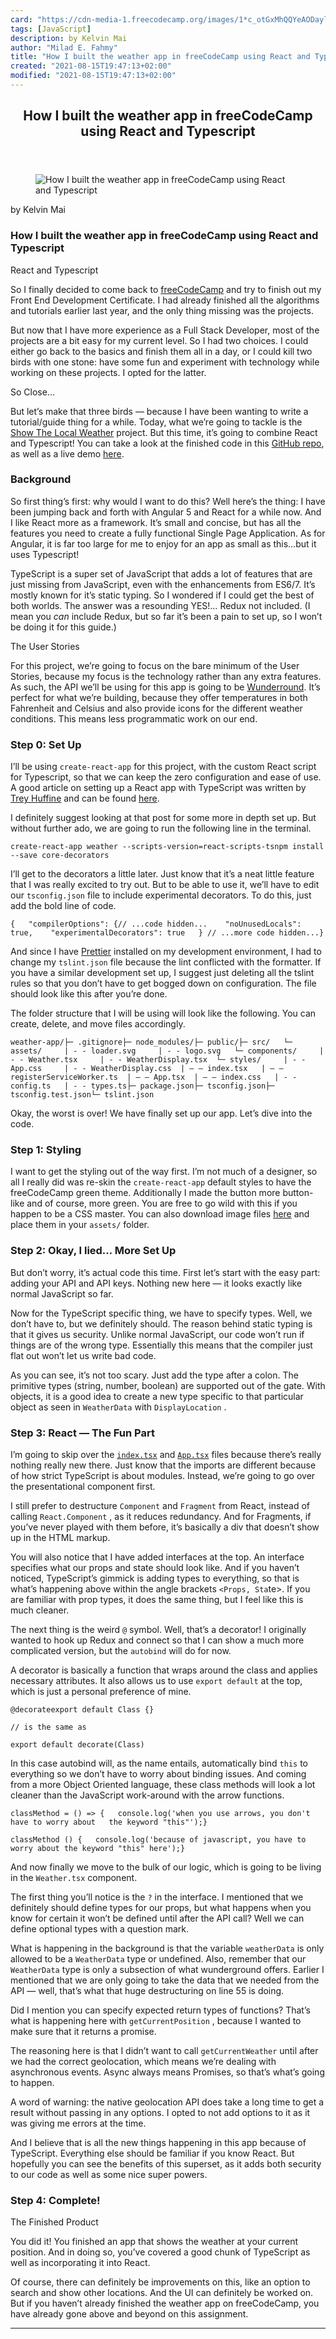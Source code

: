 ```yaml
---
card: "https://cdn-media-1.freecodecamp.org/images/1*c_otGxMhQQYeAODaylsf5A.png"
tags: [JavaScript]
description: by Kelvin Mai
author: "Milad E. Fahmy"
title: "How I built the weather app in freeCodeCamp using React and Typescript"
created: "2021-08-15T19:47:13+02:00"
modified: "2021-08-15T19:47:13+02:00"
---
```

<div class="site-wrapper">
<main id="site-main" class="site-main outer">
<div class="inner">
<article class="post-full post tag-javascript tag-software-development tag-react tag-tech tag-programming ">
<header class="post-full-header">
<h1 class="post-full-title">How I built the weather app in freeCodeCamp using React and Typescript</h1>
</header>
<figure class="post-full-image">
<picture>
<source media="(max-width: 700px)" sizes="1px" srcset="data:image/gif;base64,R0lGODlhAQABAIAAAAAAAP///yH5BAEAAAAALAAAAAABAAEAAAIBRAA7 1w">
<source media="(min-width: 701px)" sizes="(max-width: 800px) 400px,
(max-width: 1170px) 700px,
1400px" srcset="https://cdn-media-1.freecodecamp.org/images/1*c_otGxMhQQYeAODaylsf5A.png 300w,
https://cdn-media-1.freecodecamp.org/images/1*c_otGxMhQQYeAODaylsf5A.png 600w,
https://cdn-media-1.freecodecamp.org/images/1*c_otGxMhQQYeAODaylsf5A.png 1000w,
https://cdn-media-1.freecodecamp.org/images/1*c_otGxMhQQYeAODaylsf5A.png 2000w">
<img onerror="this.style.display='none'" src="https://cdn-media-1.freecodecamp.org/images/1*c_otGxMhQQYeAODaylsf5A.png" alt="How I built the weather app in freeCodeCamp using React and Typescript">
</picture>
</figure>
<section class="post-full-content">
<div class="post-content medium-migrated-article">
<p>by Kelvin Mai</p>
<h1 id="how-i-built-the-weather-app-in-freecodecamp-using-react-and-typescript">How I built the weather app in freeCodeCamp using React and Typescript</h1>
<figcaption>React and Typescript</figcaption>
</figure>
<p>So I finally decided to come back to <a href="https://www.freecodecamp.org" rel="noopener">freeCodeCamp</a> and try to finish out my Front End Development Certificate. I had already finished all the algorithms and tutorials earlier last year, and the only thing missing was the projects.</p>
<p>But now that I have more experience as a Full Stack Developer, most of the projects are a bit easy for my current level. So I had two choices. I could either go back to the basics and finish them all in a day, or I could kill two birds with one stone: have some fun and experiment with technology while working on these projects. I opted for the latter.</p>
<figcaption>So Close…</figcaption>
</figure>
<p>But let’s make that three birds — because I have been wanting to write a tutorial/guide thing for a while. Today, what we’re going to tackle is the <a href="https://www.freecodecamp.org/challenges/show-the-local-weather" rel="noopener">Show The Local Weather</a> project. But this time, it’s going to combine React and Typescript! You can take a look at the finished code in this <a href="https://github.com/kelvin-mai/tsx-weather" rel="noopener">GitHub repo</a>, as well as a live demo <a href="https://kelvin-mai.github.io/tsx-weather/" rel="noopener">here</a>.</p>
<h3 id="background"><strong>Background</strong></h3>
<p>So first thing’s first: why would I want to do this? Well here’s the thing: I have been jumping back and forth with Angular 5 and React for a while now. And I like React more as a framework. It’s small and concise, but has all the features you need to create a fully functional Single Page Application. As for Angular, it is far too large for me to enjoy for an app as small as this…but it uses Typescript!</p>
<p>TypeScript is a super set of JavaScript that adds a lot of features that are just missing from JavaScript, even with the enhancements from ES6/7. It’s mostly known for it’s static typing. So I wondered if I could get the best of both worlds. The answer was a resounding YES!… Redux not included. (I mean you <em>can</em> include Redux, but so far it’s been a pain to set up, so I won’t be doing it for this guide.)</p>
<figcaption>The User Stories</figcaption>
</figure>
<p>For this project, we’re going to focus on the bare minimum of the User Stories, because my focus is the technology rather than any extra features. As such, the API we’ll be using for this app is going to be <a href="https://www.wunderground.com/weather/api/" rel="noopener">Wunderround</a>. It’s perfect for what we’re building, because they offer temperatures in both Fahrenheit and Celsius and also provide icons for the different weather conditions. This means less programmatic work on our end.</p>
<h3 id="step-0-set-up">Step 0: Set Up</h3>
<p>I’ll be using <code>create-react-app</code> for this project, with the custom React script for Typescript, so that we can keep the zero configuration and ease of use. A good article on setting up a React app with TypeScript was written by <a href="https://levelup.gitconnected.com/@treyhuffine" rel="noopener">Trey Huffine</a> and can be found <a href="https://levelup.gitconnected.com/typescript-and-react-using-create-react-app-a-step-by-step-guide-to-setting-up-your-first-app-6deda70843a4" rel="noopener">here</a>.</p>
<p>I definitely suggest looking at that post for some more in depth set up. But without further ado, we are going to run the following line in the terminal.</p><pre><code>create-react-app weather --scripts-version=react-scripts-tsnpm install --save core-decorators</code></pre>
<p>I’ll get to the decorators a little later. Just know that it’s a neat little feature that I was really excited to try out. But to be able to use it, we’ll have to edit our <code>tsconfig.json</code> file to include experimental decorators. To do this, just add the bold line of code.</p><pre><code>{   "compilerOptions": {// ...code hidden...    "noUnusedLocals": true,    "experimentalDecorators": true   } // ...more code hidden...}</code></pre>
<p>And since I have <a href="https://github.com/prettier/prettier-vscode" rel="noopener">Prettier</a> installed on my development environment, I had to change my <code>tslint.json</code> file because the lint conflicted with the formatter. If you have a similar development set up, I suggest just deleting all the tslint rules so that you don’t have to get bogged down on configuration. The file should look like this after you’re done.</p>
<p>The folder structure that I will be using will look like the following. You can create, delete, and move files accordingly.</p><pre><code>weather-app/├─ .gitignore├─ node_modules/├─ public/├─ src/   └─ assets/     | - - loader.svg     | - - logo.svg   └─ components/     | - - Weather.tsx     | - - WeatherDisplay.tsx  └─ styles/     | - - App.css     | - - WeatherDisplay.css  | — — index.tsx   | — — registerServiceWorker.ts  | — — App.tsx  | — — index.css   | - - config.ts   | - - types.ts├─ package.json├─ tsconfig.json├─ tsconfig.test.json└─ tslint.json</code></pre>
<p>Okay, the worst is over! We have finally set up our app. Let’s dive into the code.</p>
<h3 id="step-1-styling">Step 1: Styling</h3>
<p>I want to get the styling out of the way first. I’m not much of a designer, so all I really did was re-skin the <code>create-react-app</code> default styles to have the freeCodeCamp green theme. Additionally I made the button more button-like and of course, more green. You are free to go wild with this if you happen to be a CSS master. You can also download image files <a href="https://github.com/kelvin-mai/tsx-weather/tree/master/src/assets" rel="noopener">here</a> and place them in your <code>assets/</code> folder.</p>
<h3 id="step-2-okay-i-lied-more-set-up">Step 2: Okay, I lied… More Set Up</h3>
<p>But don’t worry, it’s actual code this time. First let’s start with the easy part: adding your API and API keys. Nothing new here — it looks exactly like normal JavaScript so far.</p>
<p>Now for the TypeScript specific thing, we have to specify types. Well, we don’t have to, but we definitely should. The reason behind static typing is that it gives us security. Unlike normal JavaScript, our code won’t run if things are of the wrong type. Essentially this means that the compiler just flat out won’t let us write bad code.</p>
<p>As you can see, it’s not too scary. Just add the type after a colon. The primitive types (string, number, boolean) are supported out of the gate. With objects, it is a good idea to create a new type specific to that particular object as seen in <code>WeatherData</code> with <code>DisplayLocation</code> .</p>
<h3 id="step-3-react-the-fun-part">Step 3: React — The Fun Part</h3>
<p>I’m going to skip over the <code><a href="https://github.com/kelvin-mai/tsx-weather/blob/master/src/index.tsx" rel="noopener">index.tsx</a></code> and <code><a href="https://github.com/kelvin-mai/tsx-weather/blob/master/src/components/App.tsx" rel="noopener">App.tsx</a></code> files because there’s really nothing really new there. Just know that the imports are different because of how strict TypeScript is about modules. Instead, we’re going to go over the presentational component first.</p>
<p>I still prefer to destructure <code>Component</code> and <code>Fragment</code> from React, instead of calling <code>React.Component</code> , as it reduces redundancy. And for Fragments, if you’ve never played with them before, it’s basically a div that doesn’t show up in the HTML markup.</p>
<p>You will also notice that I have added interfaces at the top. An interface specifies what our props and state should look like. And if you haven’t noticed, TypeScript’s gimmick is adding types to everything, so that is what’s happening above within the angle brackets <code>&lt;Props, Sta</code>te&gt;. If you are familiar with prop types, it does the same thing, but I feel like this is much cleaner.</p>
<p>The next thing is the weird <code>@</code> symbol. Well, that’s a decorator! I originally wanted to hook up Redux and connect so that I can show a much more complicated version, but the <code>autobind</code> will do for now.</p>
<p>A decorator is basically a function that wraps around the class and applies necessary attributes. It also allows us to use <code>export default</code> at the top, which is just a personal preference of mine.</p><pre><code>@decorateexport default Class {}</code></pre><pre><code>// is the same as</code></pre><pre><code>export default decorate(Class)</code></pre>
<p>In this case autobind will, as the name entails, automatically bind <code>this</code> to everything so we don’t have to worry about binding issues. And coming from a more Object Oriented language, these class methods will look a lot cleaner than the JavaScript work-around with the arrow functions.</p><pre><code>classMethod = () =&gt; {   console.log('when you use arrows, you don't have to worry about   the keyword "this"');}</code></pre><pre><code>classMethod () {   console.log('because of javascript, you have to   worry about the keyword "this" here');}</code></pre>
<p>And now finally we move to the bulk of our logic, which is going to be living in the <code>Weather.tsx</code> component.</p>
<p>The first thing you’ll notice is the <code>?</code> in the interface. I mentioned that we definitely should define types for our props, but what happens when you know for certain it won’t be defined until after the API call? Well we can define optional types with a question mark.</p>
<p>What is happening in the background is that the variable <code>weatherData</code> is only allowed to be a <code>WeatherData</code> type or undefined. Also, remember that our <code>WeatherData</code> type is only a subsection of what wunderground offers. Earlier I mentioned that we are only going to take the data that we needed from the API — well, that’s what that huge destructuring on line 55 is doing.</p>
<p>Did I mention you can specify expected return types of functions? That’s what is happening here with <code>getCurrentPosition</code> , because I wanted to make sure that it returns a promise.</p>
<p>The reasoning here is that I didn’t want to call <code>getCurrentWeather</code> until after we had the correct geolocation, which means we’re dealing with asynchronous events. Async always means Promises, so that’s what’s going to happen.</p>
<p>A word of warning: the native geolocation API does take a long time to get a result without passing in any options. I opted to not add options to it as it was giving me errors at the time.</p>
<p>And I believe that is all the new things happening in this app because of TypeScript. Everything else should be familiar if you know React. But hopefully you can see the benefits of this superset, as it adds both security to our code as well as some nice super powers.</p>
<h3 id="step-4-complete-">Step 4: Complete!</h3>
<figcaption>The Finished Product</figcaption>
</figure>
<p>You did it! You finished an app that shows the weather at your current position. And in doing so, you’ve covered a good chunk of TypeScript as well as incorporating it into React.</p>
<p>Of course, there can definitely be improvements on this, like an option to search and show other locations. And the UI can definitely be worked on. But if you haven’t already finished the weather app on freeCodeCamp, you have already gone above and beyond on this assignment.</p>
</div>
<hr>
</section>
</article>
</div>
</main>
</div>
<!-- Google Tag Manager (noscript) -->
<!-- End Google Tag Manager (noscript) -->
